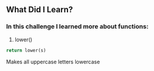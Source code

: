 ## What Did I Learn?

### In this challenge I learned more about functions:

1. lower()
```python
return lower(s)
```
Makes all uppercase letters lowercase